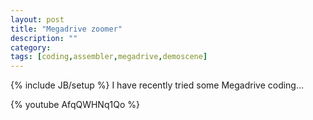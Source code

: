 ```yaml
---
layout: post
title: "Megadrive zoomer"
description: ""
category: 
tags: [coding,assembler,megadrive,demoscene]
---
```

{% include JB/setup %}
I have recently tried some Megadrive coding...

{% youtube AfqQWHNq1Qo %}